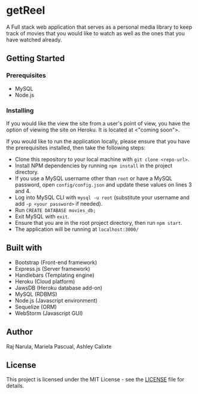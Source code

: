 # getReel
A Full stack web application that serves as a personal media library to keep track of movies that you would like to watch as well as the ones that you have watched already.
## Getting Started

### Prerequisites
- MySQL
- Node.js

### Installing
If you would like the view the site from a user's point of view, you have the option of viewing the site on Heroku. It is located at <"coming soon">.
 
If you would like to run the application locally, please ensure that you have the prerequisites installed, then take the following steps:
- Clone this repository to your local machine with `git clone <repo-url>`.
- Install NPM dependencies by running `npm install` in the project directory.
- If you use a MySQL username other than `root` or have a MySQL password, open `config/config.json` and update these values on lines 3 and 4.
- Log into MySQL CLI with `mysql -u root` (substitute your username and add `-p <your password>` if needed).
- Run `CREATE DATABASE movies_db;`
- Exit MySQL with `exit`.
- Ensure that you are in the root project directory, then run `npm start`.
- The application will be running at `localhost:3000/`

## Built with
- Bootstrap (Front-end framework)
- Express.js (Server framework)
- Handlebars (Templating engine)
- Heroku (Cloud platform)
- JawsDB (Heroku database add-on)
- MySQL (RDBMS)
- Node.js (Javascript environment)
- Sequelize (ORM)
- WebStorm (Javascript GUI)

## Author
Raj Narula, Mariela Pascual, Ashley Calixte
## License
This project is licensed under the MIT License - see the [LICENSE](LICENSE.md) file for details.
